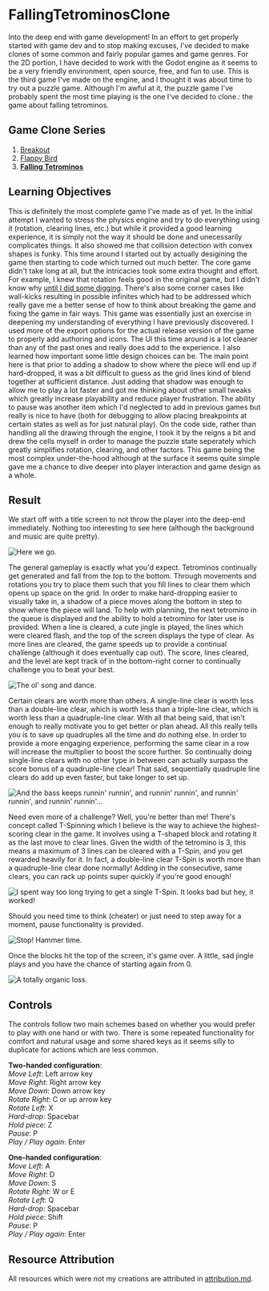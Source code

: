 # FallingTetrominosClone

Into the deep end with game development!  In an effort to get properly started with game dev and to stop making excuses, I've decided to make clones of some common and fairly popular games and game genres.  For the 2D portion, I have decided to work with the Godot engine as it seems to be a very friendly environment, open source, free, and fun to use.  This is the third game I've made on the engine, and I thought it was about time to try out a puzzle game.  Although I'm awful at it, the puzzle game I've probably spent the most time playing is the one I've decided to clone.: the game about falling tetrominos.

## Game Clone Series
1. [Breakout](https://github.com/kazeraniman/BreakoutClone)
2. [Flappy Bird](https://github.com/kazeraniman/FlappyBirdClone)
3. [**Falling Tetrominos**](https://github.com/kazeraniman/FallingTetrominosClone)

## Learning Objectives

This is definitely the most complete game I've made as of yet.  In the initial attempt I wanted to stress the physics engine and try to do everything using it (rotation, clearing lines, etc.) but while it provided a good learning experience, it is simply not the way it should be done and unecessarily complicates things.  It also showed me that collision detection with convex shapes is funky.  This time around I started out by actually desigining the game then starting to code which turned out much better.  The core game didn't take long at all, but the intricacies took some extra thought and effort.  For example, I knew that rotation feels good in the original game, but I didn't know why [until I did some digging](http://tetris.wikia.com/wiki/SRS).  There's also some corner cases like wall-kicks resulting in possible infinites which had to be addressed which really gave me a better sense of how to think about breaking the game and fixing the game in fair ways.  This game was essentially just an exercise in deepening my understanding of everything I have previously discovered.  I used more of the export options for the actual release version of the game to properly add authoring and icons.  The UI this time around is a lot cleaner than any of the past ones and really does add to the experience.  I also learned how important some little design choices can be.  The main point here is that prior to adding a shadow to show where the piece will end up if hard-dropped, it was a bit difficult to guess as the grid lines kind of blend together at sufficient distance.  Just adding that shadow was enough to allow me to play a lot faster and got me thinking about other small tweaks which greatly increase playability and reduce player frustration.  The ability to pause was another item which I'd neglected to add in previous games but really is nice to have (both for debugging to allow placing breakpoints at certain states as well as for just natural play).  On the code side, rather than handling all the drawing through the engine, I took it by the reigns a bit and drew the cells myself in order to manage the puzzle state seperately which greatly simplifies rotation, clearing, and other factors.  This game being the most complex under-the-hood although at the surface it seems quite simple gave me a chance to dive deeper into player interaction and game design as a whole.

## Result

We start off with a title screen to not throw the player into the deep-end immediately.  Nothing too interesting to see here (although the background and music are quite pretty).

![Here we go.](Screenshots/title.png)

The general gameplay is exactly what you'd expect.  Tetrominos continually get generated and fall from the top to the bottom.  Through movements and rotations you try to place them such that you fill lines to clear them which opens up space on the grid.  In order to make hard-dropping easier to visually take in, a shadow of a piece moves along the bottom in step to show where the piece will land.  To help with planning, the next tetromino in the queue is displayed and the ability to hold a tetromino for later use is provided.  When a line is cleared, a cute jingle is played, the lines which were cleared flash, and the top of the screen displays the type of clear.  As more lines are cleared, the game speeds up to provide a continual challenge (although it does eventually cap out).  The score, lines cleared, and the level are kept track of in the bottom-right corner to continually challenge you to beat your best.

![The ol' song and dance.](Screenshots/gameplay.gif)

Certain clears are worth more than others.  A single-line clear is worth less than a double-line clear, which is worth less than a triple-line clear, which is worth less than a quadruple-line clear.  With all that being said, that isn't enough to really motivate you to get better or plan ahead.  All this really tells you is to save up quadruples all the time and do nothing else.  In order to provide a more engaging experience, performing the same clear in a row will increase the multiplier to boost the score further.  So continually doing single-line clears with no other type in between can actually surpass the score bonus of a quadruple-line clear!  That said, sequentially quadruple line clears do add up even faster, but take longer to set up.

![And the bass keeps runnin' runnin', and runnin' runnin', and runnin' runnin', and runnin' runnin'...](Screenshots/consecutive_bonus.png)

Need even more of a challenge?  Well, you're better than me!  There's concept called T-Spinning which I believe is the way to achieve the highest-scoring clear in the game.  It involves using a T-shaped block and rotating it as the last move to clear lines.  Given the width of the tetromino is 3, this means a maximum of 3 lines can be cleared with a T-Spin, and you get rewarded heavily for it.  In fact, a double-line clear T-Spin is worth more than a quadruple-line clear done normally!  Adding in the consecutive, same clears, you can rack up points super quickly if you're good enough!

![I spent way too long trying to get a single T-Spin.  It looks bad but hey, it worked!](Screenshots/tspin.gif)

Should you need time to think (cheater) or just need to step away for a moment, pause functionality is provided.

![Stop!  Hammer time.](Screenshots/pause.png)

Once the blocks hit the top of the screen, it's game over.  A little, sad jingle plays and you have the chance of starting again from 0.

![A totally organic loss.](Screenshots/gameover.png)

## Controls

The controls follow two main schemes based on whether you would prefer to play with one hand or with two.  There is some repeated functionality for comfort and natural usage and some shared keys as it seems silly to duplicate for actions which are less common.

**Two-handed configuration**:  
*Move Left*: Left arrow key  
*Move Right*: Right arrow key  
*Move Down*: Down arrow key  
*Rotate Right*: C or up arrow key  
*Rotate Left*: X  
*Hard-drop*: Spacebar  
*Hold piece*: Z  
*Pause*: P  
*Play / Play again*: Enter  

**One-handed configuration**:  
*Move Left*: A  
*Move Right*: D  
*Move Down*: S  
*Rotate Right*: W or E  
*Rotate Left*: Q  
*Hard-drop*: Spacebar  
*Hold piece*: Shift  
*Pause*: P  
*Play / Play again*: Enter

## Resource Attribution

All resources which were not my creations are attributed in [attribution.md](attribution.md).
